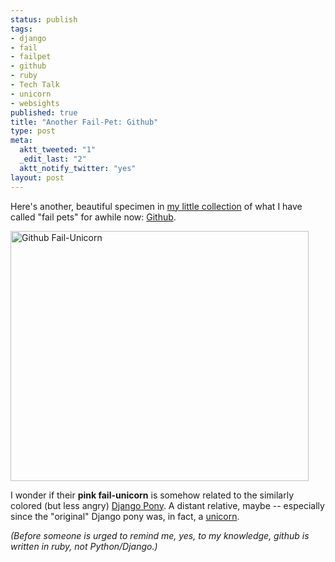 ```yaml
--- 
status: publish
tags: 
- django
- fail
- failpet
- github
- ruby
- Tech Talk
- unicorn
- websights
published: true
title: "Another Fail-Pet: Github"
type: post
meta: 
  aktt_tweeted: "1"
  _edit_last: "2"
  aktt_notify_twitter: "yes"
layout: post
---
```

Here's another, beautiful specimen in <a href="http://fredericiana.com/tag/failpet/">my little collection</a> of what I have called "fail pets" for awhile now: <a href="http://github.com">Github</a>.

<a href="http://fredericiana.com/wp-content/uploads/2009/12/github-fail-unicorn.JPG"><img src="http://fredericiana.com/wp-content/uploads/2009/12/github-fail-unicorn-477x400.jpg" alt="Github Fail-Unicorn" title="Github Fail-Unicorn" width="477" height="400" class="alignnone size-large wp-image-2513" /></a>

I wonder if their <strong>pink fail-unicorn</strong> is somehow related to the similarly colored (but less angry) <a href="http://djangopony.com/">Django Pony</a>. A distant relative, maybe -- especially since the "original" Django pony was, in fact, a <a href="http://twothirty.am/blog/2009/10/07/blessing-mythical-django-pony/">unicorn</a>.

<em>(Before someone is urged to remind me, yes, to my knowledge, github is written in ruby, not Python/Django.)</em>
